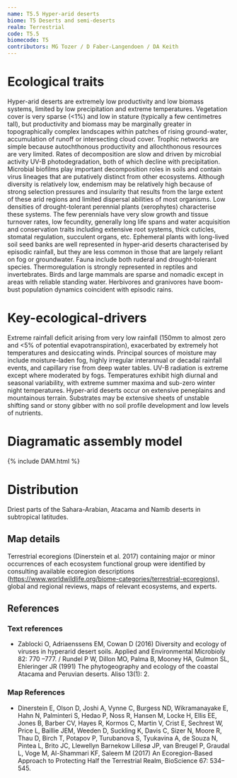 ```yaml
---
name: T5.5 Hyper-arid deserts
biome: T5 Deserts and semi-deserts
realm: Terrestrial
code: T5.5
biomecode: T5
contributors: MG Tozer / D Faber-Langendoen / DA Keith
---
```


# Ecological traits

Hyper-arid deserts are extremely low productivity and low biomass systems, limited by low precipitation and extreme temperatures. Vegetation cover is very sparse (<1%) and low in stature (typically a few centimetres tall), but productivity and biomass may be marginally greater in topographically complex landscapes within patches of rising ground-water, accumulation of runoff or intersecting cloud cover. Trophic networks are simple because autochthonous productivity and allochthonous resources are very limited. Rates of decomposition are slow and driven by microbial activity UV-B photodegradation, both of which decline with precipitation. Microbial biofilms play important decomposition roles in soils and contain virus lineages that are putatively distinct from other ecosystems. Although diversity is relatively low, endemism may be relatively high because of strong selection pressures and insularity that results from the large extent of these arid regions and limited dispersal abilities of most organisms. Low densities of drought-tolerant perennial plants (xerophytes) characterise these systems. The few perennials have very slow growth and tissue turnover rates, low fecundity, generally long life spans and water acquisition and conservation traits including extensive root systems, thick cuticles, stomatal regulation, succulent organs, etc. Ephemeral plants with long-lived soil seed banks are well represented in hyper-arid deserts characterised by episodic rainfall, but they are less common in those that are largely reliant on fog or groundwater. Fauna include both ruderal and drought-tolerant species. Thermoregulation is strongly represented in reptiles and invertebrates. Birds and large mammals are sparse and nomadic except in areas with reliable standing water. Herbivores and granivores have boom-bust population dynamics coincident with episodic rains.

# Key-ecological-drivers

Extreme rainfall deficit arising from very low rainfall (150mm to almost zero and <5% of potential evapotranspiration), exacerbated by extremely hot temperatures and desiccating winds. Principal sources of moisture may include moisture-laden fog, highly irregular interannual or decadal rainfall events, and capillary rise from deep water tables.  UV-B radiation is extreme except where moderated by fogs. Temperatures exhibit high diurnal and seasonal variability, with extreme summer maxima and sub-zero winter night temperatures. Hyper-arid deserts occur on extensive peneplains and mountainous terrain. Substrates may be extensive sheets of unstable shifting sand or stony gibber with no soil profile development and low levels of nutrients.

# Diagramatic assembly model

{% include DAM.html %}

# Distribution

Driest parts of the Sahara-Arabian, Atacama and Namib deserts in subtropical latitudes.

## Map details

Terrestrial ecoregions (Dinerstein et al. 2017) containing major or minor occurrences of each ecosystem functional group were identified by consulting available ecoregion descriptions (https://www.worldwildlife.org/biome-categories/terrestrial-ecoregions), global and regional reviews, maps of relevant ecosystems, and experts.

## References
### Text references
* Zablocki O, Adriaenssens EM, Cowan D (2016) Diversity and ecology of viruses in hyperarid desert soils. Applied and Environmental Microbioly 82: 770 –777. / Rundel P W, Dillon MO, Palma B, Mooney HA, Gulmon SL, Ehleringer JR (1991) The phytogeography and ecology of the coastal Atacama and Peruvian deserts. Aliso 13(1): 2.
### Map References
* Dinerstein E, Olson D, Joshi A, Vynne C, Burgess ND, Wikramanayake E, Hahn N, Palminteri S, Hedao P, Noss R, Hansen M, Locke H, Ellis EE, Jones B, Barber CV, Hayes R, Kormos C, Martin V, Crist E, Sechrest W, Price L, Baillie JEM, Weeden D, Suckling K, Davis C, Sizer N, Moore R, Thau D, Birch T, Potapov P, Turubanova S, Tyukavina A, de Souza N, Pintea L, Brito JC, Llewellyn Barnekow Lillesø JP, van Breugel P, Graudal L, Voge M, Al-Shammari KF, Saleem M (2017) An Ecoregion-Based Approach to Protecting Half the Terrestrial Realm, BioScience 67: 534–545.
